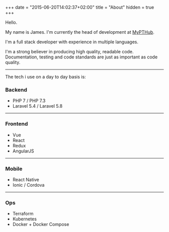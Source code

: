 +++
date = "2015-06-20T14:02:37+02:00"
title = "About"
hidden = true
+++

Hello.

My name is James. I'm currently the head of development at [MyPTHub](https://www.mypthub.net).

I'm a full stack developer with experience in multiple languages.

I'm a strong believer in producing high quality, readable code. Documentation, testing and code standards are just as important as code quality.

***

The tech i use on a day to day basis is:

### Backend 

- PHP 7 / PHP 7.3
- Laravel 5.4 / Laravel 5.8

***

### Frontend

- Vue
- React
- Redux
- AngularJS

***

### Mobile

- React Native
- Ionic / Cordova

***

### Ops

- Terraform
- Kubernetes
- Docker + Docker Compose
